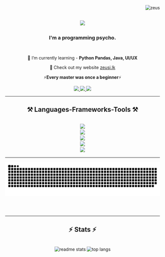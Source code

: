 <img align="right" src="https://komarev.com/ghpvc/?username=dumiduzee&label=Profile%20views&color=0e75b6&style=flat" alt="zeus" />

<h1 align="center">
    <img src="https://readme-typing-svg.herokuapp.com/?font=Righteous&size=35&center=true&vCenter=true&width=500&height=70&duration=3000&lines=Hi+There!+👋;+I'm+Zeus!+🤗;+Welcome+You+All+!+👋;" />
</h1>

<h3 align="center">I'm a programming psycho.</h3>

<br/>

<div align="center">
 
🌱 I’m currently learning - **Python Pandas, Java, UI/UX**
 
📝 Check out my website [zeusi.lk]([https://medium.com/@tgsnimesh](https://zeuslk.xyz/))


⚡**Every master was once a beginner**⚡

 </div>
 
<div align="center"> 
  <a href="mailto:dumidulk@outlook.com">
    <img src="https://img.shields.io/badge/Gmail-333333?style=for-the-badge&logo=gmail&logoColor=red" />
  </a>
   <a href="https://zeuslk.xyz/" target="_blank">
    <img src="https://img.shields.io/badge/LinkedIn-0077B5?style=for-the-badge&logo=linkedin&logoColor=white" target="_blank" />
  </a> 
   <a href="https://github.com/dumiduzee/dumiduzee" target="_blank">
     <img src="https://img.shields.io/badge/Portfolio-FF5722?style=for-the-badge&logo=todoist&logoColor=white" target="_blank" />
  </a> 
</div>

 <hr/>
 
<h2 align="center">⚒️ Languages-Frameworks-Tools ⚒️</h2>
<br/>
<div align="center">
    <img src="https://skillicons.dev/icons?i=html,css,js,java,c,cpp,python,php,dart" /><br>
    <img src="https://skillicons.dev/icons?i=bootstrap,tailwind,git,github,r" /><br>
    <img src="https://skillicons.dev/icons?i=react,vue,nodejs,mysql,mongodb,firebase" /><br>
    <img src="https://skillicons.dev/icons?i=vscode,pycharm,androidstudio" /><br>
    <img src="https://skillicons.dev/icons?i=java" />
</div>

<hr/>

<div align="center">
<!--   <h2>🐍 My Contributions 🐍</h2>
  <br> -->
  <img alt="snake eating my contributions" src="https://raw.githubusercontent.com/salesp07/salesp07/output/github-contribution-grid-snake.svg" />
  
  <br/><br/>
</div>

<hr/>

<h2 align="center">⚡ Stats ⚡</h2>
<br>
<div align=center>
<!--   <img width=390 src="https://github-readme-streak-stats-salesp07.vercel.app/?user=salesp07&count_private=true&theme=react&border_radius=10" alt="streak stats"/> -->
  <img height=178 src="https://github-readme-stats-salesp07.vercel.app/api?username=tgsnimesh&count_private=true&show_icons=true&theme=react&rank_icon=github&border_radius=10" alt="readme stats" />
  <img width=325 src="https://github-readme-stats-salesp07.vercel.app/api/top-langs/?username=tgsnimesh&hide=HTML&langs_count=10&layout=compact&theme=react&border_radius=10&size_weight=0.5&count_weight=0.5&exclude_repo=github-readme-stats" alt="top langs" />
</div>

<!--
<br/><br/>

<hr/>

<br/>

<div align="center">
<a href='https://ko-fi.com/V7V4RAK9C' target='_blank'><img height='64' style='border:0px;height:64px;' src='https://storage.ko-fi.com/cdn/kofi1.png?v=3' border='0' alt='Buy Me a Coffee at ko-fi.com' /></a>
</div>

<br/>
 -->
